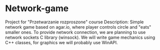 # Network-game
Project for "Przetwarzanie rozproszone" course
Description: 
  Simple network game based on agar.io, where player controls circle and "eats" smaller ones. To provide network connection,  we are planning to use network sockets C library (winsock). We will write game mechanics using C++ classes, for graphics we will probably use WinAPI.
